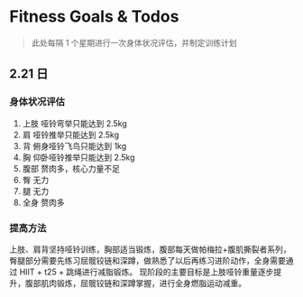# Fitness Goals & Todos

> 此处每隔 1 个星期进行一次身体状况评估，并制定训练计划

## 2.21 日

### 身体状况评估

1. 上肢
   哑铃弯举只能达到 2.5kg
2. 肩
   哑铃推举只能达到 2.5kg
3. 背
   俯身哑铃飞鸟只能达到 1kg
4. 胸
   仰卧哑铃推举只能达到 2.5kg
5. 腹部
   赘肉多，核心力量不足
6. 臀
   无力
7. 腿
   无力
8. 全身
   赘肉多

### 提高方法

上肢、肩背坚持哑铃训练，胸部适当锻炼，腹部每天做帕梅拉+腹肌撕裂者系列，臀腿部分需要先练习屈髋铰链和深蹲，做熟悉了以后再练习进阶动作，全身需要通过 HIIT + t25 + 跳绳进行减脂锻炼。
现阶段的主要目标是上肢哑铃重量逐步提升，腹部肌肉锻炼，屈髋铰链和深蹲掌握，进行全身燃脂运动减重。
